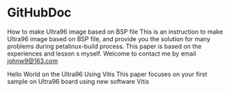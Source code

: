 # GitHubDoc

How to make Ultra96 image based on BSP file
This is an instruction to make Ultra96 image based on BSP file, and provide you the solution for many problems during petalinux-build process. This paper is based on the experiences and lesson s myself. Welcome to contact me by email johnw9@163.com


Hello World on the Ultra96 Using Vitis
This paper focuses on your first sample on Ultra96 board using new software Vitis

